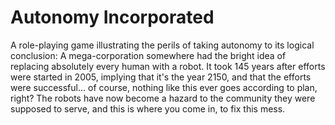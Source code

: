 # Autonomy Incorporated
A role-playing game illustrating the perils of taking autonomy to its logical conclusion: A mega-corporation somewhere had the bright idea of replacing absolutely every human with a robot. It took 145 years after efforts were started in 2005, implying that it's the year 2150, and that the efforts were successful... of course, nothing like this ever goes according to plan, right? The robots have now become a hazard to the community they were supposed to serve, and this is where you come in, to fix this mess.
